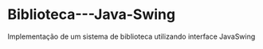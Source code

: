 # Biblioteca---Java-Swing
Implementação de um sistema de biblioteca utilizando interface JavaSwing 

